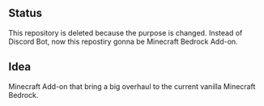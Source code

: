 ## Status
This repository is deleted because the purpose is changed. Instead of Discord Bot, now this repostiry gonna be Minecraft Bedrock Add-on.

## Idea
Minecraft Add-on that bring a big overhaul to the current vanilla Minecraft Bedrock.
